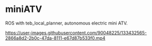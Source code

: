 # miniATV
ROS with teb_local_planner, autonomous electric mini ATV.


https://user-images.githubusercontent.com/90048225/133432565-2866a8d2-2b0c-47da-8111-e67d87b533f0.mp4

